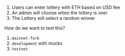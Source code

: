 1. Users can enter lottery with ETH based on USD fee
2. An admin will choose when the lottery is over
3. The Lottery will select a random winner

How do we want to test this?

1. `mainnet-fork`
2. `development` with mocks
3. `testnet`
